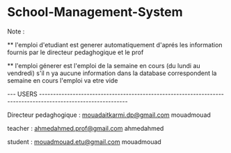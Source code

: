 # School-Management-System


Note :

** l'emploi d'etudiant est generer automatiquement d'aprés les information fournis par le directeur pedaghogique et le prof 

** l'emploi génerer est l'emploi de la semaine en cours (du lundi au vendredi) s'il n ya aucune information dans la database correspondent la semaine en cours l'emploi va etre vide

--- USERS -------------------------------------------------------------------------------------------------------------

Directeur pedaghogique :
mouadaitkarmi.dp@gmail.com
mouadmouad

teacher :
ahmedahmed.prof@gmail.com
ahmedahmed


student :
mouadmouad.etu@gmail.com
mouadmouad
